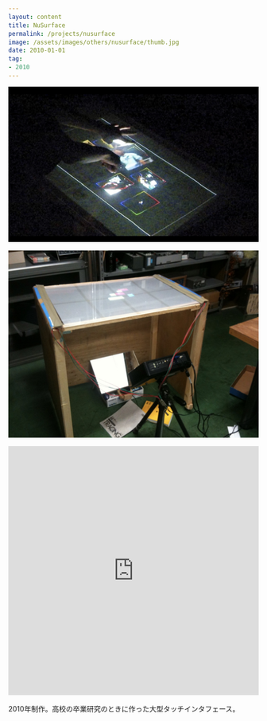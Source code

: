 ```yaml
---
layout: content
title: NuSurface
permalink: /projects/nusurface
image: /assets/images/others/nusurface/thumb.jpg
date: 2010-01-01
tag:
- 2010
---
```


![](/assets/images/others/nusurface/top.jpg)

![](/assets/images/others/nusurface/sub1.jpg)

<iframe width="100%" height="500px" src="https://www.youtube.com/embed/ZIh-LRohkXI" frameborder="0" allow="autoplay; encrypted-media" allowfullscreen></iframe>

2010年制作。高校の卒業研究のときに作った大型タッチインタフェース。
